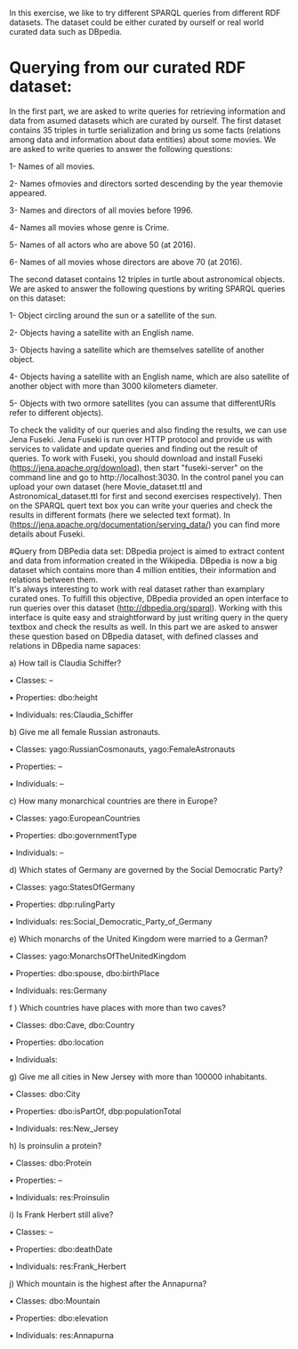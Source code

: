 ﻿In this exercise, we like to try different SPARQL queries from different RDF datasets.
The dataset could be either curated by ourself or real world curated data such as DBpedia.

# Querying from our curated RDF dataset:
In the first part, we are asked to write queries for retrieving information and 
data from asumed datasets which are curated by ourself.
The first dataset contains 35 triples in turtle serialization and bring us some facts 
(relations among data and information about data entities) about some movies.
We are asked to write queries to answer the following questions:

1- Names of all movies.

2- Names ofmovies and directors sorted descending by the year themovie appeared.

3- Names and directors of all movies before 1996.

4- Names all movies whose genre is Crime.

5- Names of all actors who are above 50 (at 2016).

6- Names of all movies whose directors are above 70 (at 2016).

The second dataset contains 12 triples in turtle about astronomical objects. 
We are asked to answer the following questions by writing SPARQL queries on this dataset:

1- Object circling around the sun or a satellite of the sun.

2- Objects having a satellite with an English name.

3- Objects having a satellite which are themselves satellite of another object.

4- Objects having a satellite with an English name, which are also satellite of another object
with more than 3000 kilometers diameter.

5- Objects with two ormore satellites (you can assume that differentURIs refer to different
objects).

To check the validity of our queries and also finding the results, we can use Jena Fuseki.
Jena Fuseki is run over HTTP protocol and provide us with services to validate and update queries and 
finding out the result of queries.
To work with Fuseki, you should download and install Fuseki (https://jena.apache.org/download), then start
"fuseki-server" on the command line and go to http://localhost:3030. In the control panel you can
upload your own dataset (here Movie_dataset.ttl and Astronomical_dataset.ttl for first and second 
exercises respectively). Then on the SPARQL quert text box you can write your queries and check the results
in different formats (here we selected text format). In (https://jena.apache.org/documentation/serving_data/) 
you can find more details about Fuseki. 


#Query from DBPedia data set:
DBpedia project is aimed to extract content and data from information created in the Wikipedia.
DBpedia is now a big dataset which contains more than 4 million entities, their information and relations between them.  
It's always interesting to work with real dataset rather than examplary curated ones. 
To fulfill this objective, DBpedia provided an open interface to run queries over this dataset (http://dbpedia.org/sparql).
Working with this interface is quite easy and straightforward by just writing query in the query textbox and check the results as well.
In this part we are asked to answer these question based on DBpedia dataset, with defined classes and relations in DBpedia name sapaces:

a) How tall is Claudia Schiffer?

• Classes: –

• Properties: dbo:height

• Individuals: res:Claudia_Schiffer

b) Give me all female Russian astronauts.

• Classes: yago:RussianCosmonauts, yago:FemaleAstronauts

• Properties: –

• Individuals: –

c) How many monarchical countries are there in Europe?

• Classes: yago:EuropeanCountries

• Properties: dbo:governmentType

• Individuals: –

d) Which states of Germany are governed by the Social Democratic Party?

• Classes: yago:StatesOfGermany

• Properties: dbp:rulingParty

• Individuals: res:Social_Democratic_Party_of_Germany

e) Which monarchs of the United Kingdom were married to a German?

• Classes: yago:MonarchsOfTheUnitedKingdom

• Properties: dbo:spouse, dbo:birthPlace

• Individuals: res:Germany

f ) Which countries have places with more than two caves?

• Classes: dbo:Cave, dbo:Country

• Properties: dbo:location

• Individuals:

g) Give me all cities in New Jersey with more than 100000 inhabitants.

• Classes: dbo:City

• Properties: dbo:isPartOf, dbp:populationTotal

• Individuals: res:New_Jersey

h) Is proinsulin a protein?

• Classes: dbo:Protein

• Properties: –

• Individuals: res:Proinsulin

i) Is Frank Herbert still alive?

• Classes: –

• Properties: dbo:deathDate

• Individuals: res:Frank_Herbert

j) Which mountain is the highest after the Annapurna?

• Classes: dbo:Mountain

• Properties: dbo:elevation

• Individuals: res:Annapurna
 

